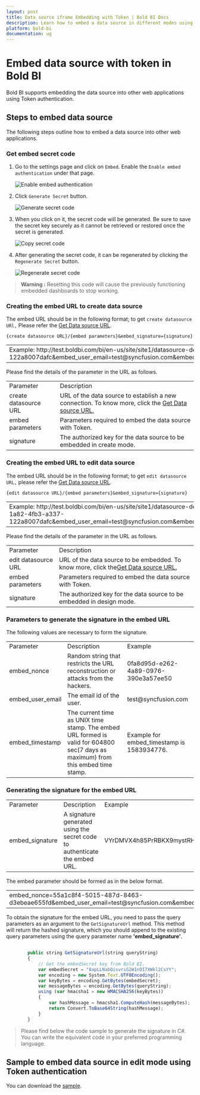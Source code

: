 ```yaml
---
layout: post
title: Data source iframe Embedding with Token | Bold BI Docs
description: Learn how to embed a data source in different modes using iFrame with Single Sign-on authentication. Also, find a sample to download.
platform: bold-bi
documentation: ug
---
```


# Embed data source with token in Bold BI

Bold BI supports embedding the data source into other web applications using Token authentication.

## Steps to embed data source 

The following steps outline how to embed a data source into other web applications.

### Get embed secret code

1. Go to the settings page and click on `Embed`. Enable the `Enable embed authentication` under that page.

    ![Enable embed authentication](/static/assets/iFrame-based/images/enable-embed-option.png)

2. Click `Generate Secret` button.

    ![Generate secret code](/static/assets/iFrame-based/images/generate-secret-code.png)

3. When you click on it, the secret code will be generated. Be sure to save the secret key securely as it cannot be retrieved or restored once the secret is generated.                    

    ![Copy secret code](/static/assets/iFrame-based/images/copy-secret-code.png)

4. After generating the secret code, it can be regenerated by clicking the `Regenerate Secret` button.

    ![Regenerate secret code](/static/assets/iFrame-based/images/regenerate-secret-code.png)

> **Warning :** Resetting this code will cause the previously functioning embedded dashboards to stop working.
### Creating the embed URL to create data source

The embed URL should be in the following format; to get `create datasource URl,` Please refer the [Get Data source URL](/embedding-options/iframe-embedding/get-datasource-url/).

`{create datasource URL}/{embed parameters}&embed_signature={signature}`

<table>
<tr><td>Example: http://test.boldbi.com/bi/en-us/site/site1/datasource-designer/connection?embed_nonce=3e253410-1a82-4fb3-a337-122a8007dafc&embed_user_email=test@syncfusion.com&embeds=sdwd&embed_timestamp=1583928213&embed_signature=VYrDMVX4h85PrRBKX9mystRHYkU8z+HVC9bkVMc2qGY='</td></tr>
</table>

Please find the details of the parameter in the URL as follows. 

<table>
<tr>
<td>Parameter</td>
<td>Description</td>
</tr>

<tr>
<td>create datasource URL</td>
<td>URL of the data source to establish a new connection. To know more, click the <a href="/embedding-options/iframe-embedding/get-datasource-url/">Get Data source URL.</a></td>
</tr>

<tr>
<td>embed parameters</td>
<td>Parameters required to embed the data source with Token.</td>
</tr>

<tr>
<td>signature</td>
<td>The authorized key for the data source to be embedded in create mode.</td>
</tr>
</table>

### Creating the embed URL to edit data source

The embed URL should be in the following format; to get `edit datasource URL,` please refer the [Get Data source URL](/embedding-options/iframe-embedding/get-datasource-url/).

`{edit datasource URL}/{embed parameters}&embed_signature={signature}`

<table>
<tr><td>Example: http://test.boldbi.com/bi/en-us/site/site1/datasource-designer/8428c9d9-85db-418c-b877-ea4495dcddd7/Personal%20Expense%20Analysis?embed_nonce=3e253410-1a82-4fb3-a337-122a8007dafc&embed_user_email=test@syncfusion.com&embeds=sdwd&embed_timestamp=1583928213&embed_signature=VYrDMVX4h85PrRBKX9mystRHYkU8z+HVC9bkVMc2qGY='</td></tr>
</table>

Please find the details of the parameter in the URL as follows. 

<table>
<tr>
<td>Parameter</td>
<td>Description</td>
</tr>

<tr>
<td>edit datasource URL</td>
<td>URL of the data source to be embedded. To know more, click the<a href="/embedding-options/iframe-embedding/get-datasource-url/">Get Data source URL.</a></td>
</tr>

<tr>
<td>embed parameters</td>
<td>Parameters required to embed the data source with Token.</td>
</tr>

<tr>
<td>signature</td>
<td>The authorized key for the data source to be embedded in design mode.</td>
</tr>
</table>

### Parameters to generate the signature in the embed URL

The following values are necessary to form the signature.

<table>

<tr>
<td>Parameter</td>
<td>Description</td>
<td>Example</td>
</tr>

<tr>
<td>embed_nonce</td>
<td>Random string that restricts the URL reconstruction or attacks from the hackers.</td>
<td>0fa8d95d-e262-4a89-0976-390e3a57ee50</td>
</tr>

<tr>
<td>embed_user_email</td>
<td>The email id of the user.</td>
<td>test@syncfusion.com</td>
</tr>

<tr>
<td>embed_timestamp</td>
<td>The current time as UNIX time stamp. The embed URL formed is valid for 604800 sec(7 days as maximum) from this embed time stamp.</td>
<td>Example for embed_timestamp is 1583934776.</td>
</tr>
</table>

### Generating the signature for the embed URL

<table>

<tr>
<td>Parameter</td>
<td>Description</td>
<td>Example</td>
</tr>

<tr>
<td>embed_signature</td>
<td>A signature generated using the secret code to authenticate the embed URL.</td>
<td>VYrDMVX4h85PrRBKX9mystRHYkU8z+HVC9bkVMc2qGY=</td>
</tr>

</table>

The embed parameter should be formed as in the below format.

<table>
<tr>
<td>
embed_nonce=55a1c8f4-5015-487d-8463-d3ebeae655fd&embed_user_email=test@syncfusion.com&embed_timestamp=1583935418
</td></tr>
</table>

To obtain the signature for the embed URL, you need to pass the query parameters as an argument to the <code>GetSignatureUrl</code> method. This method will return the hashed signature, which you should append to the existing query parameters using the query parameter name <strong>'embed_signature'</strong>.

```js  
        
        public string GetSignatureUrl(string queryString)
        {
            // Get the embedSecret key from Bold BI.
            var embedSecret = "8apLLNabQisvriG2W1nOI7XWkl2CsYY";
            var encoding = new System.Text.UTF8Encoding();
            var keyBytes = encoding.GetBytes(embedSecret);
            var messageBytes = encoding.GetBytes(queryString);
            using (var hmacsha1 = new HMACSHA256(keyBytes))
            {
                var hashMessage = hmacsha1.ComputeHash(messageBytes);
                return Convert.ToBase64String(hashMessage);
            }
        }
```
> Please find below the code sample to generate the signature in C#. You can write the equivalent code in your preferred programming language.

## Sample to embed data source in edit mode using Token authentication

You can download the [sample](https://www.syncfusion.com/downloads/support/directtrac/general/ze/EmbedDashboardUsingSSO-1689837049).